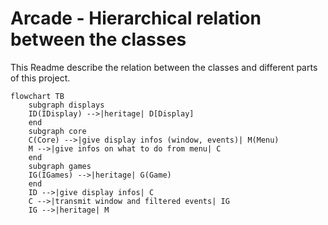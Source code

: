 # Arcade - Hierarchical relation between the classes
This Readme describe the relation between the classes and different parts of this project.

```mermaid
flowchart TB
    subgraph displays
    ID(IDisplay) -->|heritage| D[Display]
    end
    subgraph core
    C(Core) -->|give display infos (window, events)| M(Menu)
    M -->|give infos on what to do from menu| C
    end
    subgraph games
    IG(IGames) -->|heritage| G(Game)
    end
    ID -->|give display infos| C
    C -->|transmit window and filtered events| IG
    IG -->|heritage| M
```
